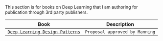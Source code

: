 

This section is for books on Deep Learning that I am authoring for publication through 3rd party publishers.

| Book       | Description  |
| ---------- | ------------ |
| [`Deep Learning Design Patterns`](deep-learning-design-patterns) | `Proposal approved by Manning`|
